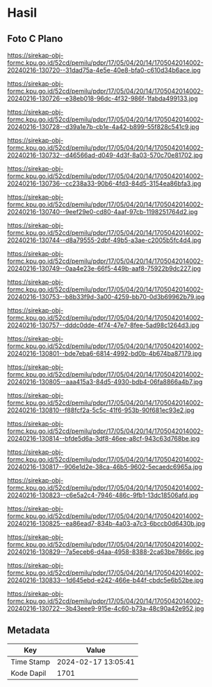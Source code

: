 # Hasil

## Foto C Plano

https://sirekap-obj-formc.kpu.go.id/52cd/pemilu/pdpr/17/05/04/20/14/1705042014002-20240216-130720--31dad75a-4e5e-40e8-bfa0-c610d34b6ace.jpg

https://sirekap-obj-formc.kpu.go.id/52cd/pemilu/pdpr/17/05/04/20/14/1705042014002-20240216-130726--e38eb018-96dc-4f32-986f-1fabda499133.jpg

https://sirekap-obj-formc.kpu.go.id/52cd/pemilu/pdpr/17/05/04/20/14/1705042014002-20240216-130728--d39a1e7b-cb1e-4a42-b899-55f828c541c9.jpg

https://sirekap-obj-formc.kpu.go.id/52cd/pemilu/pdpr/17/05/04/20/14/1705042014002-20240216-130732--d46566ad-d049-4d3f-8a03-570c70e81702.jpg

https://sirekap-obj-formc.kpu.go.id/52cd/pemilu/pdpr/17/05/04/20/14/1705042014002-20240216-130736--cc238a33-90b6-4fd3-84d5-3154ea86bfa3.jpg

https://sirekap-obj-formc.kpu.go.id/52cd/pemilu/pdpr/17/05/04/20/14/1705042014002-20240216-130740--9eef29e0-cd80-4aaf-97cb-1198251764d2.jpg

https://sirekap-obj-formc.kpu.go.id/52cd/pemilu/pdpr/17/05/04/20/14/1705042014002-20240216-130744--d8a79555-2dbf-49b5-a3ae-c2005b5fc4d4.jpg

https://sirekap-obj-formc.kpu.go.id/52cd/pemilu/pdpr/17/05/04/20/14/1705042014002-20240216-130749--0aa4e23e-66f5-449b-aaf8-75922b9dc227.jpg

https://sirekap-obj-formc.kpu.go.id/52cd/pemilu/pdpr/17/05/04/20/14/1705042014002-20240216-130753--b8b33f9d-3a00-4259-bb70-0d3b69962b79.jpg

https://sirekap-obj-formc.kpu.go.id/52cd/pemilu/pdpr/17/05/04/20/14/1705042014002-20240216-130757--dddc0dde-4f74-47e7-8fee-5ad98c1264d3.jpg

https://sirekap-obj-formc.kpu.go.id/52cd/pemilu/pdpr/17/05/04/20/14/1705042014002-20240216-130801--bde7eba6-6814-4992-bd0b-4b674ba87179.jpg

https://sirekap-obj-formc.kpu.go.id/52cd/pemilu/pdpr/17/05/04/20/14/1705042014002-20240216-130805--aaa415a3-84d5-4930-bdb4-06fa8866a4b7.jpg

https://sirekap-obj-formc.kpu.go.id/52cd/pemilu/pdpr/17/05/04/20/14/1705042014002-20240216-130810--f88fcf2a-5c5c-41f6-953b-90f681ec93e2.jpg

https://sirekap-obj-formc.kpu.go.id/52cd/pemilu/pdpr/17/05/04/20/14/1705042014002-20240216-130814--bfde5d6a-3df8-46ee-a8cf-943c63d768be.jpg

https://sirekap-obj-formc.kpu.go.id/52cd/pemilu/pdpr/17/05/04/20/14/1705042014002-20240216-130817--906e1d2e-38ca-46b5-9602-5ecaedc6965a.jpg

https://sirekap-obj-formc.kpu.go.id/52cd/pemilu/pdpr/17/05/04/20/14/1705042014002-20240216-130823--c6e5a2c4-7946-486c-9fb1-13dc18506afd.jpg

https://sirekap-obj-formc.kpu.go.id/52cd/pemilu/pdpr/17/05/04/20/14/1705042014002-20240216-130825--ea86ead7-834b-4a03-a7c3-6bccb0d6430b.jpg

https://sirekap-obj-formc.kpu.go.id/52cd/pemilu/pdpr/17/05/04/20/14/1705042014002-20240216-130829--7a5eceb6-d4aa-4958-8388-2ca63be7866c.jpg

https://sirekap-obj-formc.kpu.go.id/52cd/pemilu/pdpr/17/05/04/20/14/1705042014002-20240216-130833--1d645ebd-e242-466e-b44f-cbdc5e6b52be.jpg

https://sirekap-obj-formc.kpu.go.id/52cd/pemilu/pdpr/17/05/04/20/14/1705042014002-20240216-130722--3b43eee9-915e-4c60-b73a-48c90a42e952.jpg


## Metadata

| Key        | Value               |
| ---------- | ------------------- |
| Time Stamp | 2024-02-17 13:05:41 |
| Kode Dapil | 1701                |



